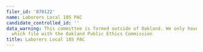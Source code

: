 ```yaml
---
filer_id: '870122'
name: Laborers Local 185 PAC
candidate_controlled_id: ''
data_warning: This committee is formed outside of Oakland. We only have data on committees
  which file with the Oakland Public Ethics Commission
title: Laborers Local 185 PAC
---
```

